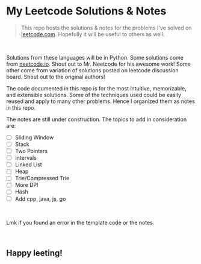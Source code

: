 # My Leetcode Solutions & Notes

> This repo hosts the solutions & notes for the problems I've solved on [leetcode.com](https://leetcode.com/). Hopefully it will be useful to others as well.

<br/>

Solutions from these languages will be in Python. Some solutions come from [neetcode.io](https://www.neetcode.io/). Shout out to Mr. Neetcode for his awesome work! Some other come from variation of solutions posted on leetcode discussion board. Shout out to the original authors!

The code documented in this repo is for the most intuitive, memorizable, and extensible solutions. Some of the techniques used could be easily reused and apply to many other problems. Hence I organized them as notes in this repo.

The notes are still under construction. The topics to add in consideration are:

- [ ] Sliding Window
- [ ] Stack
- [ ] Two Pointers
- [ ] Intervals
- [ ] Linked List
- [ ] Heap
- [ ] Trie/Compressed Trie
- [ ] More DP!
- [ ] Hash
- [ ] Add cpp, java, js, go

<br/>

Lmk if you found an error in the template code or the notes.

<br/>

## Happy leeting!
